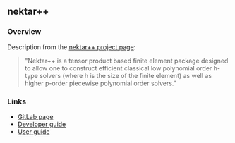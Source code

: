 ## nektar++

### Overview

Description from the [nektar++ project page](https://www.nektar.info/):

> "Nektar++ is a tensor product based finite element package designed to allow one to construct efficient classical low polynomial order h-type solvers (where h is the size of the finite element) as well as higher p-order piecewise polynomial order solvers."


### Links

- [GitLab page](https://gitlab.nektar.info/nektar/nektar)
- [Developer guide](https://doc.nektar.info/developerguide/latest/)
- [User guide](https://doc.nektar.info/userguide/latest/)